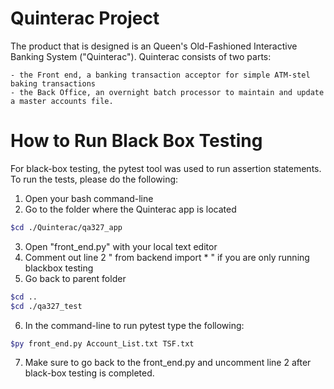 # Quinterac Project

The product that is designed is an Queen's Old-Fashioned Interactive Banking System ("Quinterac"). Quinterac consists of two parts:

    - the Front end, a banking transaction acceptor for simple ATM-stel baking transactions
    - the Back Office, an overnight batch processor to maintain and update a master accounts file.

# How to Run Black Box Testing

For black-box testing, the pytest tool was used to run assertion statements. To run the tests, please do the following:
 1. Open your bash command-line
 2. Go to the folder where the Quinterac app is located
 ```bash
 $cd ./Quinterac/qa327_app
 ```
 3. Open "front_end.py" with your local text editor
 4. Comment out line 2 " from backend import * " if you are only running blackbox testing
 5. Go back to parent folder
 ```bash
 $cd ..
 $cd ./qa327_test
 ```
 6. In the command-line to run pytest type the following:
 ```bash
 $py front_end.py Account_List.txt TSF.txt
 ```
 7. Make sure to go back to the front_end.py and uncomment line 2 after black-box testing is completed.
